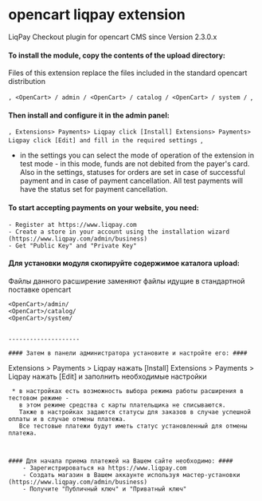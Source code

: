 opencart liqpay extension
===============

LiqPay Checkout plugin for opencart CMS since Version 2.3.0.x

#### To install the module, copy the contents of the upload directory: ####
Files of this extension replace the files included in the standard opencart distribution

``,
<OpenCart> / admin /
<OpenCart> / catalog /
<OpenCart> / system /
``,

#### Then install and configure it in the admin panel: ####

``,
Extensions> Payments> Liqpay click [Install]
Extensions> Payments> Liqpay click [Edit] and fill in the required settings
``,
 * in the settings you can select the mode of operation of the extension in test mode -
   in this mode, funds are not debited from the payer's card.
   Also in the settings, statuses for orders are set in case of successful payment and in case of payment cancellation.
   All test payments will have the status set for payment cancellation.
   


#### To start accepting payments on your website, you need: ####
    - Register at https://www.liqpay.com
    - Create a store in your account using the installation wizard (https://www.liqpay.com/admin/business)
    - Get "Public Key" and "Private Key"

#### Для установки модуля скопируйте содержимое каталога upload: ####
Файлы данного расширение заменяют файлы идущие в стандартной поставке opencart

```
<OpenCart>/admin/
<OpenCart>/catalog/
<OpenCart>/system/


--------------------

#### Затем в панели администратора установите и настройте его: ####

```
Extensions > Payments > Liqpay нажать [Install]
Extensions > Payments > Liqpay нажать [Edit] и заполнить необходимые настройки
```
 * в настройках есть возможность выбора режима работы расширения в тестовом режиме - 
   в этом режиме средства с карты плательщика не списываются. 
   Также в настройках задаются статусы для заказов в случае успешной оплаты и в случае отмены платежа.
   Все тестовые платежи будут иметь статус установленный для отмены платежа.
   


#### Для начала приема платежей на Вашем сайте необходимо: ####
    - Зарегистрироваться на https://www.liqpay.com
    - Создать магазин в Вашем аккаунте используя мастер-установки (https://www.liqpay.com/admin/business)
    - Получите "Публичный ключ" и "Приватный ключ"
